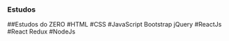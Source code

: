 ### Estudos
 ##Estudos do ZERO
  #HTML
  #CSS
  #JavaScript
   Bootstrap
   jQuery
  #ReactJs
  #React Redux
  #NodeJs
  
